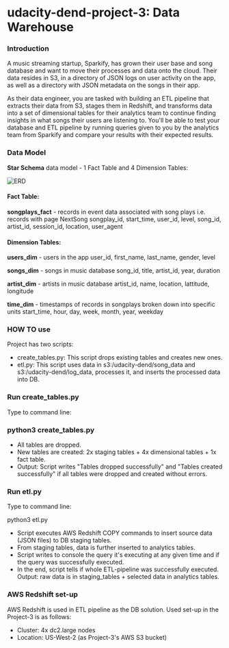 # udacity-dend-project-3: Data Warehouse

### Introduction
A music streaming startup, Sparkify, has grown their user base and song database and want to move their processes and data onto the cloud. Their data resides in S3, in a directory of JSON logs on user activity on the app, as well as a directory with JSON metadata on the songs in their app.

As their data engineer, you are tasked with building an ETL pipeline that extracts their data from S3, stages them in Redshift, and transforms data into a set of dimensional tables for their analytics team to continue finding insights in what songs their users are listening to. You'll be able to test your database and ETL pipeline by running queries given to you by the analytics team from Sparkify and compare your results with their expected results.


### Data Model
**Star Schema** data model - 1 Fact Table and 4 Dimension Tables:

![ERD](https://github.com/jamesli0512/udacity-dend-project-3/blob/master/ERD.JPG)

#### Fact Table:
**songplays_fact** - records in event data associated with song plays i.e. records with page NextSong
songplay_id, start_time, user_id, level, song_id, artist_id, session_id, location, user_agent

#### Dimension Tables:

**users_dim** - users in the app
user_id, first_name, last_name, gender, level

**songs_dim** - songs in music database
song_id, title, artist_id, year, duration

**artist_dim** - artists in music database
artist_id, name, location, lattitude, longitude

**time_dim** - timestamps of records in songplays broken down into specific units
start_time, hour, day, week, month, year, weekday

### HOW TO use
Project has two scripts:

* create_tables.py: This script drops existing tables and creates new ones.
* etl.py: This script uses data in s3:/udacity-dend/song_data and s3:/udacity-dend/log_data, processes it, and inserts the processed data into DB.

### Run create_tables.py
Type to command line:

### python3 create_tables.py

* All tables are dropped.
* New tables are created: 2x staging tables + 4x dimensional tables + 1x fact table.
* Output: Script writes "Tables dropped successfully" and "Tables created successfully" if all tables were dropped and created without errors.

### Run etl.py
Type to command line:

python3 etl.py

* Script executes AWS Redshift COPY commands to insert source data (JSON files) to DB staging tables.
* From staging tables, data is further inserted to analytics tables.
* Script writes to console the query it's executing at any given time and if the query was successfully executed.
* In the end, script tells if whole ETL-pipeline was successfully executed.
Output: raw data is in staging_tables + selected data in analytics tables.



### AWS Redshift set-up
AWS Redshift is used in ETL pipeline as the DB solution. Used set-up in the Project-3 is as follows:

* Cluster: 4x dc2.large nodes
* Location: US-West-2 (as Project-3's AWS S3 bucket)
